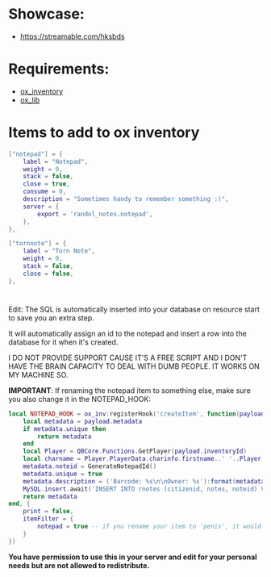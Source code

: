 # Showcase:
- https://streamable.com/hksbds

# Requirements:
- [ox_inventory](https://github.com/overextended/ox_inventory)
- [ox_lib](https://github.com/overextended/ox_lib)

# Items to add to ox inventory

```lua
["notepad"] = {
    label = "Notepad",
    weight = 0,
    stack = false,
    close = true,
    consume = 0,
    description = "Sometimes handy to remember something :)",
    server = {
        export = 'randol_notes.notepad',
    },
},

["tornnote"] = {
    label = "Torn Note",
    weight = 0,
    stack = false,
    close = false,
},
```

# 
Edit: The SQL is automatically inserted into your database on resource start to save you an extra step.

It will automatically assign an id to the notepad and insert a row into the database for it when it's created.

I DO NOT PROVIDE SUPPORT CAUSE IT'S A FREE SCRIPT AND I DON'T HAVE THE BRAIN CAPACITY TO DEAL WITH DUMB PEOPLE. IT WORKS ON MY MACHINE SO.

**IMPORTANT**: 
If renaming the notepad item to something else, make sure you also change it in the NOTEPAD_HOOK:

```lua
local NOTEPAD_HOOK = ox_inv:registerHook('createItem', function(payload)
    local metadata = payload.metadata
    if metadata.unique then
        return metadata
    end
    local Player = QBCore.Functions.GetPlayer(payload.inventoryId)
    local charname = Player.PlayerData.charinfo.firstname..' '..Player.PlayerData.charinfo.lastname
    metadata.noteid = GenerateNotepadId()
    metadata.unique = true
    metadata.description = ('Barcode: %s\n\nOwner: %s'):format(metadata.noteid, charname)
    MySQL.insert.await('INSERT INTO rnotes (citizenid, notes, noteid) VALUES (?, ?, ?)', {Player.PlayerData.citizenid, json.encode({}), metadata.noteid})
    return metadata
end, {
    print = false,
    itemFilter = {
        notepad = true -- if you rename your item to 'penis', it would have to be changed here to: penis = true
    }
})
```

**You have permission to use this in your server and edit for your personal needs but are not allowed to redistribute.**
